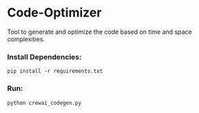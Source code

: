 # Code-Optimizer
Tool to generate and optimize the code based on time and space complexities.

### Install Dependencies:
```
pip install -r requirements.txt
```

### Run:
```
python crewai_codegen.py
```
